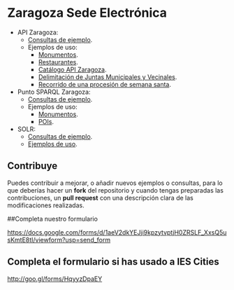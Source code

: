 # Zaragoza Sede Electrónica

* API Zaragoza:
  * [Consultas de ejemplo](http://zaragoza-sedeelectronica.github.io/api/queries/). 
  * Ejemplos de uso:
    * [Monumentos](http://zaragoza-sedeelectronica.github.io/api/ejemplos/monumentos.html).
    * [Restaurantes](http://zaragoza-sedeelectronica.github.io/api/ejemplos/restaurantes.html).
    * [Catálogo API Zaragoza](http://zaragoza-sedeelectronica.github.io/api/ejemplos/catalogo.html).
    * [Delimitación de Juntas Municipales y Vecinales](http://zaragoza-sedeelectronica.github.io/api/ejemplos/juntas.html).
    * [Recorrido de una procesión de semana santa](http://zaragoza-sedeelectronica.github.io/api/ejemplos/procesion.html).
* Punto SPARQL Zaragoza:
  * [Consultas de ejemplo](http://zaragoza-sedeelectronica.github.io/sparql/queries/). 
  * Ejemplos de uso:
    * [Monumentos](http://zaragoza-sedeelectronica.github.io/sparql/ejemplos/monumentos.html).
    * [POIs](http://zaragoza-sedeelectronica.github.io/sparql/ejemplos/pois.html). 
* SOLR:
  * [Consultas de ejemplo](http://zaragoza-sedeelectronica.github.io/solr/queries/). 
  * [Ejemplos de uso](http://zaragoza-sedeelectronica.github.io/solr/ejemplos/monumentos.html). 

## Contribuye
Puedes contribuir a mejorar, o añadir nuevos ejemplos o consultas, para lo que deberías hacer un **fork** del repositorio y cuando tengas preparadas las contribuciones, un **pull request** con una descripción clara de las modificaciones realizadas.

##Completa nuestro formulario

https://docs.google.com/forms/d/1aeV2dkYEJji9kpzytvptjH0ZRSLF_XxsQ5usKmtE8tI/viewform?usp=send_form

## Completa el formulario si has usado a IES Cities
http://goo.gl/forms/HqyyzDpaEY
